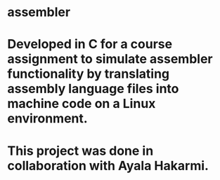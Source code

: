 # assembler
#  Developed in C for a course assignment to simulate assembler functionality by translating assembly language files into machine code on a Linux environment.
# This project was done in collaboration with Ayala Hakarmi.
